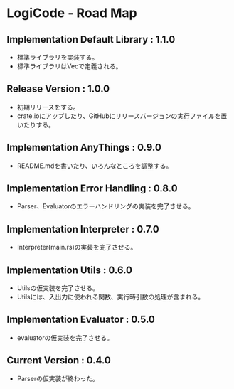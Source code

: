 # LogiCode - Road Map
## Implementation Default Library : 1.1.0
- 標準ライブラリを実装する。
- 標準ライブラリはVec<ASTNode>で定義される。

## Release Version : 1.0.0
- 初期リリースをする。
- crate.ioにアップしたり、GitHubにリリースバージョンの実行ファイルを置いたりする。

## Implementation AnyThings : 0.9.0
- README.mdを書いたり、いろんなところを調整する。

## Implementation Error Handling : 0.8.0
- Parser、Evaluatorのエラーハンドリングの実装を完了させる。

## Implementation Interpreter : 0.7.0
- Interpreter(main.rs)の実装を完了させる。

## Implementation Utils : 0.6.0
- Utilsの仮実装を完了させる。
- Utilsには、入出力に使われる関数、実行時引数の処理が含まれる。

## Implementation Evaluator : 0.5.0
- evaluatorの仮実装を完了させる。

## Current Version : 0.4.0
- Parserの仮実装が終わった。
